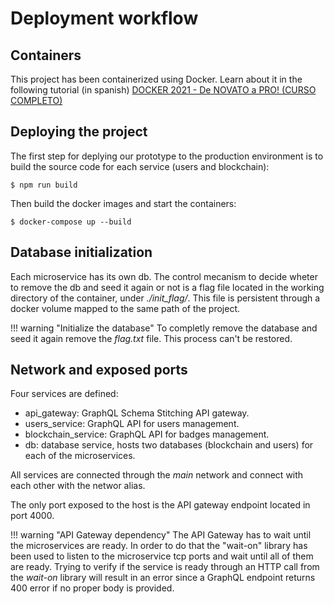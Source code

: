 # Deployment workflow

## Containers

This project has been containerized using Docker. Learn about it in the following tutorial (in spanish) [DOCKER 2021 - De NOVATO a PRO! (CURSO COMPLETO)](https://www.youtube.com/watch?v=CV_Uf3Dq-EU)

## Deploying the project

The first step for deplying our prototype to the production environment is to build the source code for each service (users and blockchain):

```
$ npm run build
```

Then build the docker images and start the containers:

```
$ docker-compose up --build
```

## Database initialization

Each microservice has its own db. The control mecanism to decide wheter to remove the db and seed it again or not is a flag file located in the working directory of the container, under <i>./init_flag/</i>. This file is persistent through a docker volume mapped to the same path of the project.

!!! warning "Initialize the database"
    To completly remove the database and seed it again  remove the <i>flag.txt</i> file. This process can't be restored.


## Network and exposed ports

Four services are defined:

-   api_gateway: GraphQL Schema Stitching API gateway.
-   users_service: GraphQL API for users management.
-   blockchain_service: GraphQL API for badges management.
-   db: database service, hosts two databases (blockchain and users) for each of the microservices.

All services are connected through the <i>main</i> network and connect with each other with the networ alias.

The only port exposed to the host is the API gateway endpoint located in port 4000.

!!! warning "API Gateway dependency"
    The API Gateway has to wait until the microservices are ready. In order to do that the "wait-on" library has been used to listen to the microservice tcp ports and wait until all of them are ready. Trying to verify if the service is ready through an HTTP call from the <i>wait-on</i> library will result in an error since a GraphQL endpoint returns 400 error if no proper body is provided.
